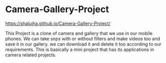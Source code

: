 # Camera-Gallery-Project

https://shalujha.github.io/Camera-Gallery-Project/

This Project is a clone of camera and gallery that we use in our mobile phones. We can take snps with or without filters and make videos too and save it in our gallery. we can download it and delete it too according to our requirements. This is basically a mini project that has its applications in camera related projects.
